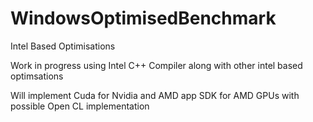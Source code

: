# WindowsOptimisedBenchmark
Intel Based Optimisations

Work in progress using Intel C++ Compiler along with other intel based optimsations

Will implement Cuda for Nvidia and AMD app SDK for AMD GPUs with possible Open CL implementation
